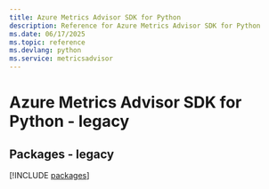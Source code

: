 ```yaml
---
title: Azure Metrics Advisor SDK for Python
description: Reference for Azure Metrics Advisor SDK for Python
ms.date: 06/17/2025
ms.topic: reference
ms.devlang: python
ms.service: metricsadvisor
---
```

# Azure Metrics Advisor SDK for Python - legacy
## Packages - legacy
[!INCLUDE [packages](metrics-advisor-index.md)]